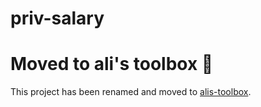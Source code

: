 # priv-salary
# Moved to ali's toolbox 🧰

This project has been renamed and moved to [alis-toolbox](https://github.com/ahjadi/alis-toolbox).
